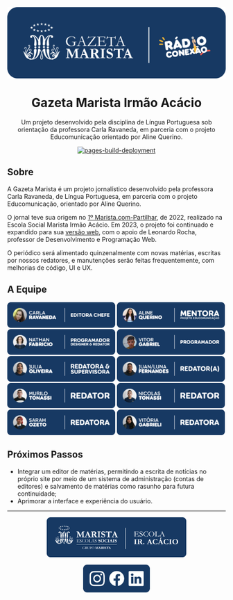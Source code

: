 <a href="https://maristairacacio.github.io/GazetaMarista/">
  <img src="docs\gazeta-marista_radio-conexao.png" align="center" />
</a>
<h1 align="center">Gazeta Marista Irmão Acácio</h1>
<p align="center">Um projeto desenvolvido pela disciplina de Língua Portuguesa sob orientação da professora Carla Ravaneda, em parceria com o projeto Educomunicação orientado por Aline Querino.</p>
<p align="center">
  <a href="https://github.com/MaristaIrAcacio/GazetaMarista/actions/workflows/pages/pages-build-deployment"><img src="https://github.com/MaristaIrAcacio/GazetaMarista/actions/workflows/pages/pages-build-deployment/badge.svg" alt="pages-build-deployment"></a>
</p>

## Sobre

A Gazeta Marista é um projeto jornalístico desenvolvido pela professora Carla Ravaneda, de Língua Portuguesa, em parceria com o projeto Educomunicação, orientado por Aline Querino.

O jornal teve sua origem no [1º Marista.com-Partilhar](https://www.instagram.com/p/Cl01IYWODaJ/), de 2022, realizado na Escola Social Marista Irmão Acácio. Em 2023, o projeto foi continuado e expandido para sua [versão web](https://maristairacacio.github.io/GazetaMarista/), com o apoio de Leonardo Rocha, professor de Desenvolvimento e Programação Web.

O periódico será alimentado quinzenalmente com novas matérias, escritas por nossos redatores, e manutenções serão feitas frequentemente, com melhorias de código, UI e UX.

## A Equipe

<img width="49.45%" src="app\components\images\carla-ravaneda_editora-chefe.png" alt="Carla Ravaneda: editora chefe" /> <img width="49.45%" src="app\components\images\aline-querino_mentora.png" alt="Aline Querino: mentora (Projeto Educomunicação)" />
<img width="49.45%" src="app\components\images\nathan-fabricio_ocupacoes.png" alt="Nathan Fabricio: programador, designer e redator" /> <img width="49.45%" src="app\components\images\vitor-gabriel_programador.png" alt="Vitor Gabriel: programador" />
<img width="49.45%" src="app\components\images\julia-oliveira_redatora-supervisora.png" alt="Julia Oliveira: redatora e supervisora" /> <img width="49.45%" src="app\components\images\juan-luna-fernandes_redator-a.png" alt="Juan/Luna Fernandes: redator(a)" />
<img width="49.45%" src="app\components\images\murilo-tonassi_redator.png" alt="Murilo Tonassi: redator" /> <img width="49.45%" src="app\components\images\nicolas-tonassi_redator.png" alt="Nicolas Tonassi: redator" />
<img width="49.45%" src="app\components\images\sarah-ozeto_redatora.png" alt="Sarah Ozeto: redatora" /> <img width="49.45%" src="app\components\images\vitoria-gabrieli_redatora.png" alt="Vitória Gabrieli: redatora" />

## Próximos Passos

* Integrar um editor de matérias, permitindo a escrita de notícias no próprio site por meio de um sistema de administração (contas de editores) e salvamento de matérias como rasunho para futura continuidade;
* Aprimorar a interface e experiência do usuário.

---

<p align="center">
  <a href="https://maristaescolassociais.org.br/escola/marista-escola-social-ir-acacio/">
    <img width="64%" src="docs\marista_azul-fundo.png" />
  </a>
</p>
<p align="center">
  <a href="https://www.instagram.com/maristairacacio/"><img height="64px" src="docs\instagram.png" /></a><a href="https://www.facebook.com/maristairacacio"><img height="64px" src="docs\facebook.png" /></a><a href="https://www.linkedin.com/company/marista-ir-acácio/"><img height="64px" src="docs\linkedin.png" /></a>
</p>
